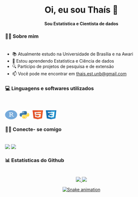 #
<div>
  <h1 align="center">Oi, eu sou Thaís 👋</h1>
</div>

<h4 align="center"> Sou Estatística e Cientista de dados</h4>
 
 
 <h3>🙋‍♀️ Sobre mim</h3>
 
 #
  
 - 📚 Atualmente estudo na Universidade de Brasília e na Awari
 - 📖 Estou aprendendo Estatística e Ciência de dados
 - 🔍 Participo de projetos de pesquisa e de extensão
 - 📫 Você pode me encontrar em [thais.est.unb@gmail.com](thais.est.unb@gmail.com)


 
<h3>💻 Linguagens e softwares utilizados</h3>
  
  #
  
<div style="display: inline_block"><br>
   <img align="center" alt="Thais-Rs" height="30" width="40" src="https://github.com/devicons/devicon/blob/master/icons/rstudio/rstudio-original.svg">
  <img align="center" alt="Thais-Python" height="30" width="40" src="https://raw.githubusercontent.com/devicons/devicon/master/icons/python/python-original.svg">
  <img align="center" alt="Thais-HTML" height="30" width="40" src="https://raw.githubusercontent.com/devicons/devicon/master/icons/html5/html5-original.svg">
  <img align="center" alt="Thais-CSS" height="30" width="40" src="https://raw.githubusercontent.com/devicons/devicon/master/icons/css3/css3-original.svg">
</div>

 
  <h3> 🤜🤛 Conecte- se comigo </h3>
  
  #
  
  <div> 
  <a href="https://www.linkedin.com/in/thais-ssantos/" target="_blank"><img src="https://img.shields.io/badge/-LinkedIn-%230077B5?style=for-the-badge&logo=linkedin&logoColor=white" target="_blank"></a> 
   <a href="https://www.instagram.com/__thaiss/" target="_blank"><img src="https://img.shields.io/badge/-Instagram-%23E4405F?style=for-the-badge&logo=instagram&logoColor=white" target="_blank"></a>
</div>
  
 

  
  <h3>📊 Estatísticas do Github</h3>

#
<div align="center">
  <a href="https://github.com/tsthais">
  <img height="150em" src="https://github-readme-stats.vercel.app/api?username=tsthais&show_icons=true&theme=dracula&include_all_commits=true&count_private=true"/>
  <img height="150em" src="https://github-readme-stats.vercel.app/api/top-langs/?username=tsthais&layout=compact&langs_count=7&theme=dracula"/>
   
 
  
 
  ![Snake animation](https://github.com/tsthais/tsthais/blob/output/github-contribution-grid-snake.svg)
 
   </div>
  
  
